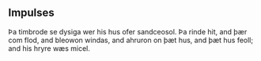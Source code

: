 ## Impulses

Þa timbrode se dysiga wer his hus ofer sandceosol. Þa rinde hit, and þær com flod, and bleowon windas, and ahruron on þæt hus, and þæt hus feoll; and his hryre wæs micel.
